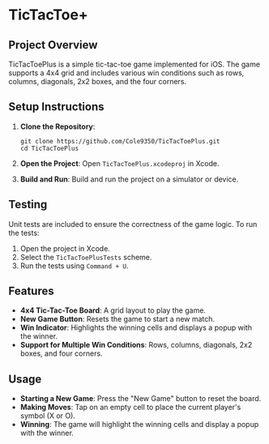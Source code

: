 # TicTacToe+

## Project Overview

TicTacToePlus is a simple tic-tac-toe game implemented for iOS. The game supports a 4x4 grid and includes various win conditions such as rows, columns, diagonals, 2x2 boxes, and the four corners.

## Setup Instructions

1. **Clone the Repository**:
   ```
   git clone https://github.com/Cole9350/TicTacToePlus.git
   cd TicTacToePlus
   ```

2. **Open the Project**:
   Open `TicTacToePlus.xcodeproj` in Xcode.

4. **Build and Run**:
   Build and run the project on a simulator or device.

## Testing

Unit tests are included to ensure the correctness of the game logic. To run the tests:

1. Open the project in Xcode.
2. Select the `TicTacToePlusTests` scheme.
3. Run the tests using `Command + U`.


## Features

- **4x4 Tic-Tac-Toe Board**: A grid layout to play the game.
- **New Game Button**: Resets the game to start a new match.
- **Win Indicator**: Highlights the winning cells and displays a popup with the winner.
- **Support for Multiple Win Conditions**: Rows, columns, diagonals, 2x2 boxes, and four corners.
  
## Usage

- **Starting a New Game**: Press the "New Game" button to reset the board.
- **Making Moves**: Tap on an empty cell to place the current player's symbol (X or O).
- **Winning**: The game will highlight the winning cells and display a popup with the winner.
